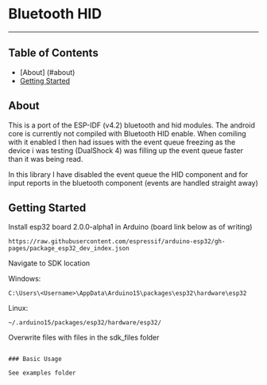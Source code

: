 # Bluetooth HID

---

## Table of Contents

- [About] (#about)
- [Getting Started](#getting-started)

## About

This is a port of the ESP-IDF (v4.2) bluetooth and hid modules. The android core is currently not compiled with Bluetooth HID enable. When comiling with it enabled I then had issues with the event queue freezing as the device i was testing (DualShock 4) was filling up the event queue faster than it was being read.

In this library I have disabled the event queue the HID component and for input reports in the bluetooth component (events are handled straight away)

## Getting Started

Install esp32 board 2.0.0-alpha1 in Arduino (board link below as of writing)

```
https://raw.githubusercontent.com/espressif/arduino-esp32/gh-pages/package_esp32_dev_index.json
```

Navigate to SDK location

Windows:
```
C:\Users\<Username>\AppData\Arduino15\packages\esp32\hardware\esp32
```

Linux:
```
~/.arduino15/packages/esp32/hardware/esp32/
```

Overwrite files with files in the sdk_files folder

```

### Basic Usage

See examples folder
